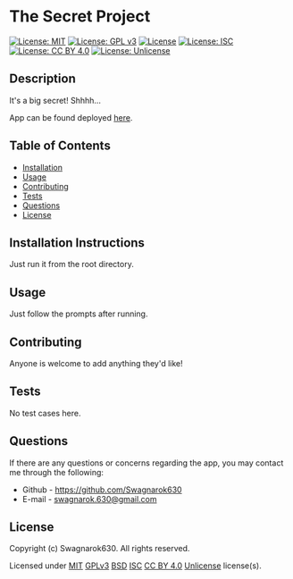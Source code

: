 
# The Secret Project
[![License: MIT](https://img.shields.io/badge/License-MIT-yellow.svg)](https://opensource.org/licenses/MIT) [![License: GPL v3](https://img.shields.io/badge/License-GPLv3-blue.svg)](https://www.gnu.org/licenses/gpl-3.0) [![License](https://img.shields.io/badge/License-BSD_3--Clause-blue.svg)](https://opensource.org/licenses/BSD-3-Clause) [![License: ISC](https://img.shields.io/badge/License-ISC-blue.svg)](https://opensource.org/licenses/ISC) [![License: CC BY 4.0](https://licensebuttons.net/l/by/4.0/80x15.png)](https://creativecommons.org/licenses/by/4.0/) [![License: Unlicense](https://img.shields.io/badge/license-Unlicense-blue.svg)](http://unlicense.org/)

## Description
It's a big secret! Shhhh...

App can be found deployed [here](https://www.github.com/Swagnarok630/ReadMe_Generator).

## Table of Contents
* [Installation](#installation)
* [Usage](#usage)
* [Contributing](#contributing)
* [Tests](#tests)
* [Questions](#questions)
* [License](#license)


## <a name="installation"></a>Installation Instructions
Just run it from the root directory.

## <a name="usage"></a>Usage
Just follow the prompts after running.

## <a name="contributing"></a>Contributing
Anyone is welcome to add anything they'd like!

## <a name="tests"></a>Tests
No test cases here.

## <a name="questions"></a>Questions
If there are any questions or concerns regarding the app, you may contact me through the following:
* Github - <https://github.com/Swagnarok630>
* E-mail - swagnarok.630@gmail.com

## <a name="license"></a>License
Copyright (c) Swagnarok630. All rights reserved.

Licensed under [MIT](https://opensource.org/licenses/MIT) [GPLv3](https://www.gnu.org/licenses/gpl-3.0) [BSD](https://opensource.org/licenses/BSD-3-Clause) [ISC](https://opensource.org/licenses/ISC) [CC BY 4.0](https://creativecommons.org/licenses/by/4.0/) [Unlicense](http://unlicense.org/) license(s).
    